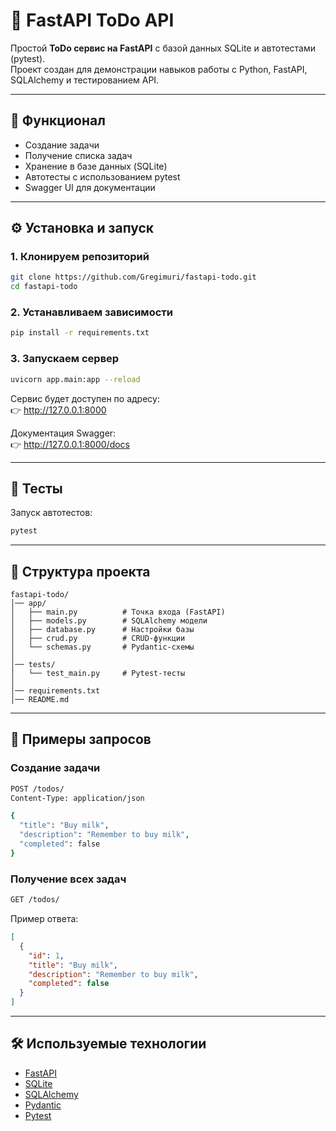 # 📌 FastAPI ToDo API

Простой **ToDo сервис на FastAPI** с базой данных SQLite и автотестами (pytest).  
Проект создан для демонстрации навыков работы с Python, FastAPI, SQLAlchemy и тестированием API.

---

## 🚀 Функционал
- Создание задачи  
- Получение списка задач  
- Хранение в базе данных (SQLite)  
- Автотесты с использованием pytest  
- Swagger UI для документации  

---

## ⚙️ Установка и запуск

### 1. Клонируем репозиторий
```bash
git clone https://github.com/Gregimuri/fastapi-todo.git
cd fastapi-todo
```

### 2. Устанавливаем зависимости
```bash
pip install -r requirements.txt
```

### 3. Запускаем сервер
```bash
uvicorn app.main:app --reload
```

Сервис будет доступен по адресу:  
👉 http://127.0.0.1:8000  

Документация Swagger:  
👉 http://127.0.0.1:8000/docs  

---

## 🧪 Тесты

Запуск автотестов:
```bash
pytest
```

---

## 📂 Структура проекта
```
fastapi-todo/
│── app/
│   ├── main.py          # Точка входа (FastAPI)
│   ├── models.py        # SQLAlchemy модели
│   ├── database.py      # Настройки базы
│   ├── crud.py          # CRUD-функции
│   └── schemas.py       # Pydantic-схемы
│
│── tests/
│   └── test_main.py     # Pytest-тесты
│
│── requirements.txt
│── README.md
```

---

## 📖 Примеры запросов

### Создание задачи
```bash
POST /todos/
Content-Type: application/json

{
  "title": "Buy milk",
  "description": "Remember to buy milk",
  "completed": false
}
```

### Получение всех задач
```bash
GET /todos/
```

Пример ответа:
```json
[
  {
    "id": 1,
    "title": "Buy milk",
    "description": "Remember to buy milk",
    "completed": false
  }
]
```

---

## 🛠 Используемые технологии
- [FastAPI](https://fastapi.tiangolo.com/)  
- [SQLite](https://www.sqlite.org/index.html)  
- [SQLAlchemy](https://www.sqlalchemy.org/)  
- [Pydantic](https://docs.pydantic.dev/)  
- [Pytest](https://docs.pytest.org/)  

